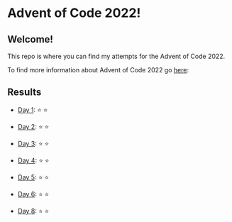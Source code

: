 # Advent of Code 2022!
## Welcome!
This repo is where you can find my attempts for the Advent of Code 2022.

To find more information about Advent of Code 2022 go [here](https://adventofcode.com/2022/about/):

## Results
- [Day 1](src/Day_1.py): :star: :star:
- [Day 2](src/Day_2.py): :star: :star:
- [Day 3](src/Day_3.py): :star: :star:
- [Day 4](src/Day_4.py): :star: :star:
- [Day 5](src/Day_5.py): :star: :star:
- [Day 6](src/Day_6.py): :star: :star:

- [Day 8](src/Day_8.py): :star: :star: